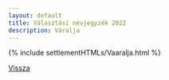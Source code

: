 ```yaml
---
layout: default
title: Választási névjegyzék 2022
description: Váralja
---
```


{% include settlementHTMLs/Vaaralja.html %}

[Vissza](./)